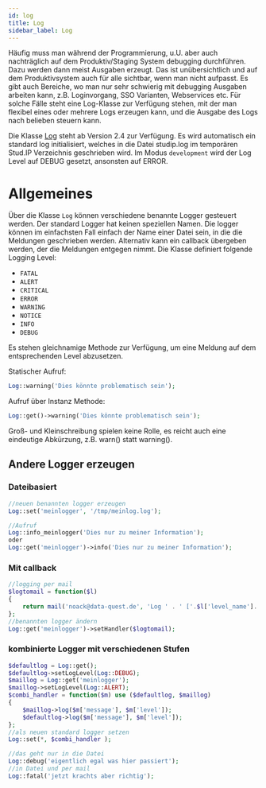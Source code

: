 ```yaml
---
id: log
title: Log
sidebar_label: Log
---
```


Häufig muss man während der Programmierung, u.U. aber auch nachträglich auf dem Produktiv/Staging System debugging durchführen. Dazu werden dann meist Ausgaben erzeugt. Das ist unübersichtlich und auf dem Produktivsystem auch für alle sichtbar, wenn man nicht aufpasst. Es gibt auch Bereiche, wo man nur sehr schwierig mit debugging Ausgaben arbeiten kann, z.B. Loginvorgang, SSO Varianten, Webservices etc. Für solche Fälle steht eine Log-Klasse zur Verfügung stehen, mit der man flexibel eines oder mehrere Logs erzeugen kann, und die Ausgabe des Logs nach belieben steuern kann.

Die Klasse [Log](https://gitlab.studip.de/studip/studip/-/blob/main/lib/classes/Log.php) steht ab Version 2.4 zur Verfügung. Es wird automatisch ein standard log initialisiert, welches in die Datei studip.log im temporären Stud.IP Verzeichnis geschrieben wird. Im Modus `development` wird der Log Level auf DEBUG gesetzt, ansonsten auf ERROR.

# Allgemeines

Über die Klasse `Log` können verschiedene benannte Logger gesteuert werden. Der standard Logger hat keinen speziellen Namen. Die logger können im einfachsten Fall einfach der Name einer Datei sein, in die die Meldungen geschrieben werden. Alternativ kann ein callback übergeben werden, der die Meldungen entgegen nimmt. Die Klasse definiert folgende Logging Level:

* `FATAL`
* `ALERT`
* `CRITICAL`
* `ERROR`
* `WARNING`
* `NOTICE`
* `INFO`
* `DEBUG`

Es stehen gleichnamige Methode zur Verfügung, um eine Meldung auf dem entsprechenden Level abzusetzen.

Statischer Aufruf:

```php
Log::warning('Dies könnte problematisch sein');
```

Aufruf über Instanz Methode:

```php
Log::get()->warning('Dies könnte problematisch sein');
```

Groß- und Kleinschreibung spielen keine Rolle, es reicht auch eine eindeutige Abkürzung, z.B. warn() statt warning().

## Andere Logger erzeugen

### Dateibasiert

```php
//neuen benannten logger erzeugen
Log::set('meinlogger', '/tmp/meinlog.log');

//Aufruf
Log::info_meinlogger('Dies nur zu meiner Information');
oder
Log::get('meinlogger')->info('Dies nur zu meiner Information');
```

### Mit callback

```php
//logging per mail 
$logtomail = function($l)
{
    return mail('noack@data-quest.de', 'Log ' . ' ['.$l['level_name'].'] ', $l['formatted']);
};
//benannten logger ändern
Log::get('meinlogger')->setHandler($logtomail);
```

### kombinierte Logger mit verschiedenen Stufen

```php
$defaultlog = Log::get();
$defaultlog->setLogLevel(Log::DEBUG);
$maillog = Log::get('meinlogger');
$maillog->setLogLevel(Log::ALERT);
$combi_handler = function($m) use ($defaultlog, $maillog)
{
    $maillog->log($m['message'], $m['level']);
    $defaultlog->log($m['message'], $m['level']);
};
//als neuen standard logger setzen
Log::set(*, $combi_handler );

//das geht nur in die Datei
Log::debug('eigentlich egal was hier passiert');
//in Datei und per mail
Log::fatal('jetzt krachts aber richtig');
```
